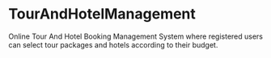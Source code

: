 # TourAndHotelManagement
Online Tour And Hotel Booking Management System where registered users can select tour packages and hotels according to their budget.
